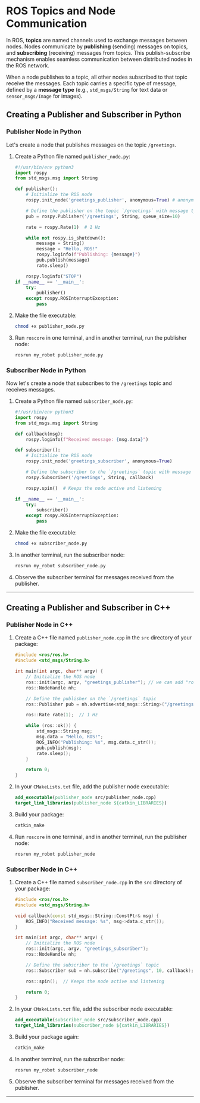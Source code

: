 # ROS Topics and Node Communication

In ROS, **topics** are named channels used to exchange messages between nodes. Nodes communicate by **publishing** (sending) messages on topics, and **subscribing** (receiving) messages from topics. This publish-subscribe mechanism enables seamless communication between distributed nodes in the ROS network.

When a node publishes to a topic, all other nodes subscribed to that topic receive the messages. Each topic carries a specific type of message, defined by a **message type** (e.g., `std_msgs/String` for text data or `sensor_msgs/Image` for images).

## Creating a Publisher and Subscriber in Python

### Publisher Node in Python

Let's create a node that publishes messages on the topic `/greetings`.

1. Create a Python file named `publisher_node.py`:

    ```python
    #!/usr/bin/env python3
    import rospy
    from std_msgs.msg import String

    def publisher():
        # Initialize the ROS node
        rospy.init_node('greetings_publisher', anonymous=True) # anonymous to run the same node several times without any problem.

        # Define the publisher on the topic `/greetings` with message type `String`
        pub = rospy.Publisher('/greetings', String, queue_size=10)

        rate = rospy.Rate(1)  # 1 Hz

        while not rospy.is_shutdown():
            message = String()
            message = "Hello, ROS!"
            rospy.loginfo(f"Publishing: {message}")
            pub.publish(message)
            rate.sleep()

        rospy.loginfo("STOP")
    if __name__ == '__main__':
        try:
            publisher()
        except rospy.ROSInterruptException:
            pass
    ```

2. Make the file executable:

    ```bash
    chmod +x publisher_node.py
    ```

3. Run `roscore` in one terminal, and in another terminal, run the publisher node:

    ```bash
    rosrun my_robot publisher_node.py
    ```

### Subscriber Node in Python

Now let's create a node that subscribes to the `/greetings` topic and receives messages.

1. Create a Python file named `subscriber_node.py`:

    ```python
    #!/usr/bin/env python3
    import rospy
    from std_msgs.msg import String

    def callback(msg):
        rospy.loginfo(f"Received message: {msg.data}")

    def subscriber():
        # Initialize the ROS node
        rospy.init_node('greetings_subscriber', anonymous=True)

        # Define the subscriber to the `/greetings` topic with message type `String`
        rospy.Subscriber('/greetings', String, callback)

        rospy.spin()  # Keeps the node active and listening

    if __name__ == '__main__':
        try:
            subscriber()
        except rospy.ROSInterruptException:
            pass
    ```

2. Make the file executable:

    ```bash
    chmod +x subscriber_node.py
    ```

3. In another terminal, run the subscriber node:

    ```bash
    rosrun my_robot subscriber_node.py
    ```

4. Observe the subscriber terminal for messages received from the publisher.

---

## Creating a Publisher and Subscriber in C++

### Publisher Node in C++

1. Create a C++ file named `publisher_node.cpp` in the `src` directory of your package:

    ```cpp
    #include <ros/ros.h>
    #include <std_msgs/String.h>

    int main(int argc, char** argv) {
        // Initialize the ROS node
        ros::init(argc, argv, "greetings_publisher"); // we can add "ros::init_options::AnonymousName"
        ros::NodeHandle nh;

        // Define the publisher on the `/greetings` topic
        ros::Publisher pub = nh.advertise<std_msgs::String>("/greetings", 10);

        ros::Rate rate(1);  // 1 Hz

        while (ros::ok()) {
            std_msgs::String msg;
            msg.data = "Hello, ROS!";
            ROS_INFO("Publishing: %s", msg.data.c_str());
            pub.publish(msg);
            rate.sleep();
        }

        return 0;
    }
    ```

2. In your `CMakeLists.txt` file, add the publisher node executable:

    ```cmake
    add_executable(publisher_node src/publisher_node.cpp)
    target_link_libraries(publisher_node ${catkin_LIBRARIES})
    ```

3. Build your package:

    ```bash
    catkin_make
    ```

4. Run `roscore` in one terminal, and in another terminal, run the publisher node:

    ```bash
    rosrun my_robot publisher_node
    ```

### Subscriber Node in C++

1. Create a C++ file named `subscriber_node.cpp` in the `src` directory of your package:

    ```cpp
    #include <ros/ros.h>
    #include <std_msgs/String.h>

    void callback(const std_msgs::String::ConstPtr& msg) {
        ROS_INFO("Received message: %s", msg->data.c_str());
    }

    int main(int argc, char** argv) {
        // Initialize the ROS node
        ros::init(argc, argv, "greetings_subscriber");
        ros::NodeHandle nh;

        // Define the subscriber to the `/greetings` topic
        ros::Subscriber sub = nh.subscribe("/greetings", 10, callback);

        ros::spin();  // Keeps the node active and listening

        return 0;
    }
    ```

2. In your `CMakeLists.txt` file, add the subscriber node executable:

    ```cmake
    add_executable(subscriber_node src/subscriber_node.cpp)
    target_link_libraries(subscriber_node ${catkin_LIBRARIES})
    ```

3. Build your package again:

    ```bash
    catkin_make
    ```

4. In another terminal, run the subscriber node:

    ```bash
    rosrun my_robot subscriber_node
    ```

5. Observe the subscriber terminal for messages received from the publisher.

---

